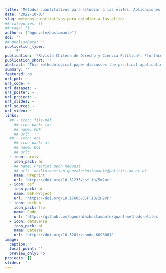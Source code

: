 ```yaml
---
title: 'Métodos cuantitativos para estudiar a las élites: Aplicaciones prácticas, sesgos y potencialidades'
date: '2022-10-06'
slug: metodos-cuantitativos-para-estudiar-a-las-elites
## categories: []
## tags: []
authors: ["bgonzalezbustamante"]
doi: ''
## publishDate: ''
publication_types:
  - '5'
publication: '*Revista Chilena de Derecho y Ciencia Política*, *forthcoming*'
publication_short: ''
abstract: 'This methodological paper discusses the practical applications, advantages and disadvantages of event history or survival analysis compared to classical econometric strategies in social science, such as binary logistic regressions. Accordingly, it analyses when the survival approach is suitable compared to logistic models and what are the risks of working with observational data and potentially biased estimators. To answer both questions, two econometric demonstrations using propensity score and matching techniques are carried out in order to analyse the effect of business background and ties on access to and tenure in relevant political positions. For this, we use the Chilean Elite Survey (1990-2010) and a data set of ministers who held office between 1990 and 2014. The findings show that business background has no significant impact on access to relevant positions, however, it is associated with a lower risk of being removed from the cabinet. The econometric demonstrations show that survival analysis is helpful for phenomena involving time intervals, while logistic regressions are pertinent for studying access to positions provided that the sampling is adequate. Significant differences are also evident between models without adjustments or placebos and models with better specifications or fitted after applying the matching algorithm.'
summary: ''
featured: no
url_pdf: ~
url_code: ~
url_dataset: ~
url_poster: ~
url_project: ~
url_slides: ~
url_source: ~
url_video: ~
links:
  ## - icon: file-pdf
    ## icon_pack: far
    ## name: PDF
    ## url: ''
  ## - icon: doi
    ## icon_pack: ai
    ## name: DOI
    ## url: ''
  - icon: arxiv
    icon_pack: ai
    ## name: Preprint Upon Request
    ## url: 'mailto:bastian.gonzalezbustamante@politics.ox.ac.uk'
    name: Preprint
    url: 'https://doi.org/10.31235/osf.io/5m2ur'
  - icon: osf
    icon_pack: ai
    name: OSF-Project
    url: 'https://doi.org/10.17605/OSF.IO/ZH2VF'
  - icon: github
    icon_pack: fab
    name: Code
    url: 'https://github.com/bgonzalezbustamante/quant-methods-elites'
  - icon: dataverse
    icon_pack: ai
    name: Dataset
    url: 'https://doi.org/10.5281/zenodo.6098061'
image:
  caption: ''
  focal_point: ''
  preview_only: no
projects: []
slides: ''
---
```

